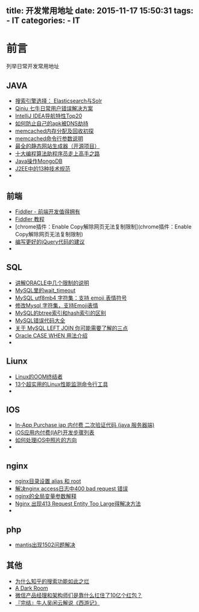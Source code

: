 title: 开发常用地址
date: 2015-11-17 15:50:31
tags:
	- IT
categories:
	- IT
---
#	前言
列举日常开发常用地址




##	JAVA
*	[搜索引擎选择： Elasticsearch与Solr](http://www.cnblogs.com/jiunadianshi/articles/2388871.html)
*	[Qiniu 七牛日常用户错误解决方案](http://blog.csdn.net/guoer9973/article/details/44082383)
*	[IntelliJ IDEA导航特性Top20](http://www.importnew.com/15462.html)
*	[如何防止自己的apk被DNS劫持](http://my.oschina.net/ushuaia/blog/373768)
*	[memcached内存分配及回收初探](http://rails2010.iteye.com/blog/764049)
*	[memcached命令行参数说明](http://blog.csdn.net/zzulp/article/details/7823511)
*	[最全的静态网站生成器（开源项目）](http://www.iteye.com/magazines/133)
*	[十大编程算法助程序员走上高手之路](十大编程算法助程序员走上高手之路)
*	[Java操作MongoDB](http://www.cnblogs.com/hoojo/archive/2011/06/02/2068665.html)
*	[J2EE中的13种技术规范](http://xp9802.iteye.com/blog/1291293)
*	
<!--more-->
##	前端
*	[Fiddler - 前端开发值得拥有](http://www.cnblogs.com/Darren_code/archive/2011/09/28/Fiddler.html)
*	[Fiddler 教程](http://www.cnblogs.com/TankXiao/archive/2012/02/06/2337728.html)
*	[chrome插件：Enable Copy解除网页无法复制限制](chrome插件：Enable Copy解除网页无法复制限制)
*	[编写更好的jQuery代码的建议](http://vipshichg.iteye.com/blog/2011584)
*	

##	SQL
*	[讲解ORACLE中几个限制的说明](http://database.ctocio.com.cn/302/9379802.shtml)
*	[MySQL里的wait_timeout](http://www.cnblogs.com/jiunadianshi/articles/2388871.html)
*	[MySQL utf8mb4 字符集：支持 emoji 表情符号](http://www.linuxidc.com/Linux/2013-05/84360.htm)
*	[修改Mysql 字符集，支持Emoji表情](http://my.oschina.net/u/2958/blog/108257)
*	[MySQL的btree索引和hash索引的区别](http://www.cnblogs.com/vicenteforever/articles/1789613.html)
*	[MySQL错误代码大全](http://www.cnblogs.com/skillCoding/archive/2011/09/07/2169932.html)
*	[关于 MySQL LEFT JOIN 你可能需要了解的三点](http://www.oschina.net/question/89964_65912)
*	[Oracle CASE WHEN 用法介绍](http://www.cnblogs.com/eshizhan/archive/2012/04/06/2435493.html)
*	

##	Liunx
*	[Linux的OOM终结者](http://it.deepinmind.com/java/2014/06/12/out-of-memory-kill-process-or-sacrifice-child.html)
*	[13个超实用的Linux性能监测命令行工具](http://os.51cto.com/art/201304/388673.htm)
*	



##	IOS
*	[ In-App Purchase iap 内付费 二次验证代码 (java 服务器端)](http://blog.csdn.net/a351945755/article/details/22919533)
*	[iOS应用内付费(IAP)开发步骤列表](http://blog.devtang.com/blog/2012/12/09/in-app-purchase-check-list/)
*	[如何处理iOS中照片的方向](http://www.cocoachina.com/ios/20150605/12021.html)
*	

##	nginx
*	[nginx目录设置 alias 和 root](http://www.wkii.org/nginx-set-directory-alias-and-root.html)
*	[解决nginx access日志中400 bad request 错误﻿](http://blog.c1gstudio.com/archives/1153)
*	[nginx的全局变量参数解释](http://blog.sina.com.cn/s/blog_461c24d50101gjzt.html)
*	[Nginx 出现413 Request Entity Too Large得解决方法](http://www.oschina.net/question/54100_10206)
*	

##	php
*	[mantis出现1502问题解决](http://blog.csdn.net/shenzhen2008/article/details/7262562)

##	其他
*	[为什么知乎的搜索功能如此之烂](http://www.zhihu.com/question/26617244)
*	[A Dark Room](http://adarkroom.doublespeakgames.com/?lang=zh_cn)
*	[微信产品经理和架构师们是靠什么扛住了10亿个红包？](http://mobile.51cto.com/ahot-466539.htm)
*	[『完结』牛人吴闲云解说《西游记》](http://www.douban.com/group/topic/19225241/)